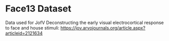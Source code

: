 # Face13 Dataset

Data used for JofV Deconstructing the early visual electrocortical response to face and house stimuli: https://jov.arvojournals.org/article.aspx?articleid=2121634
